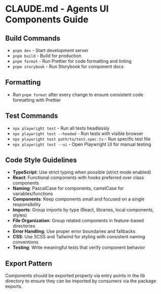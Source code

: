 # CLAUDE.md - Agents UI Components Guide

## Build Commands

- `pnpm dev` - Start development server
- `pnpm build` - Build for production
- `pnpm format` - Run Prettier for code formatting and linting
- `pnpm storybook` - Run Storybook for component docs

## Formatting

- Run `pnpm format` after every change to ensure consistent code formatting with Prettier

## Test Commands

- `npx playwright test` - Run all tests headlessly
- `npx playwright test --headed` - Run tests with visible browser
- `npx playwright test path/to/test.spec.ts` - Run specific test file
- `npx playwright test --ui` - Open Playwright UI for manual testing

## Code Style Guidelines

- **TypeScript**: Use strict typing when possible (strict mode enabled)
- **React**: Functional components with hooks preferred over class components
- **Naming**: PascalCase for components, camelCase for variables/functions
- **Components**: Keep components small and focused on a single responsibility
- **Imports**: Group imports by type (React, libraries, local components, styles)
- **File Organization**: Group related components in feature-based directories
- **Error Handling**: Use proper error boundaries and fallbacks
- **CSS**: Use SCSS and Tailwind for styling with consistent naming conventions
- **Testing**: Write meaningful tests that verify component behavior

## Export Pattern

Components should be exported properly via entry points in the lib directory
to ensure they can be imported by consumers via the package exports.
